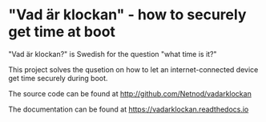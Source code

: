 # "Vad är klockan" - how to securely get time at boot

"Vad är klockan?" is Swedish for the question "what time is it?"

This project solves the qusetion on how to let an internet-connected
device get time securely during boot.

The source code can be found at http://github.com/Netnod/vadarklockan

The documentation can be found at https://vadarklockan.readthedocs.io


